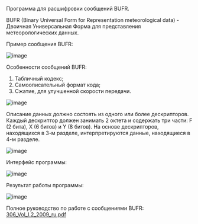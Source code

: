 Программа для расшифровки сообщений BUFR.

BUFR (Binary Universal Form for Representation meteorological data) - Двоичная Универсальная Форма для представления метеорологических данных.

Пример сообщения BUFR:

![image](https://user-images.githubusercontent.com/83878144/187885377-28c66b7a-89fc-4e52-9a4a-8187b6d87b6f.png)

Особенности сообщений BUFR:
1) Табличный кодекс;
2) Самоописательный формат кода;
3) Сжатие, для улучшенной скорости  передачи.

![image](https://user-images.githubusercontent.com/83878144/187885682-87b14a4f-204a-4390-95c5-95fc946a41dc.png)

Описание данных должно состоять из одного или более дескрипторов. Каждый дескриптор должен занимать 2 октета и содержать три части: F (2 бита), X (6 битов) и Y (8 битов).
На основе дескрипторов, находящихся в 3-м разделе, интерпретируются данные, находящиеся в 4-м разделе.

![image](https://user-images.githubusercontent.com/83878144/187885742-4837a6e7-0fa9-4768-af0f-3266a91015d4.png)

Интерфейс программы:

![image](https://user-images.githubusercontent.com/83878144/187885871-ee57c203-d160-48d1-8fe1-47f881c513e0.png)

Результат работы программы:

![image](https://user-images.githubusercontent.com/83878144/187885967-86f41140-1e9c-448f-999e-4e1cc6ee7bf9.png)

Полное руководство по работе с сообщениями BUFR: [306_Vol_I.2_2009_ru.pdf](https://github.com/YaYaroslav001/BUFR_Decoder/files/9468895/306_Vol_I.2_2009_ru.pdf)
